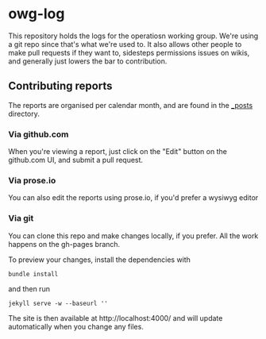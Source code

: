 # owg-log

This repository holds the logs for the operatiosn working group. We're using a git repo since that's what we're used to. It also allows other people to make pull requests if they want to, sidesteps permissions issues on wikis, and generally just lowers the bar to contribution.

## Contributing reports

The reports are organised per calendar month, and are found in the [_posts](_posts) directory.

### Via github.com

When you're viewing a report, just click on the "Edit" button on the github.com UI, and submit a pull request.

### Via prose.io

You can also edit the reports using prose.io, if you'd prefer a wysiwyg editor

### Via git

You can clone this repo and make changes locally, if you prefer. All the work happens on the gh-pages branch.

To preview your changes, install the dependencies with

```
bundle install
```

and then run

```
jekyll serve -w --baseurl ''
```
The site is then available at http://localhost:4000/ and will update automatically when you change any files.
